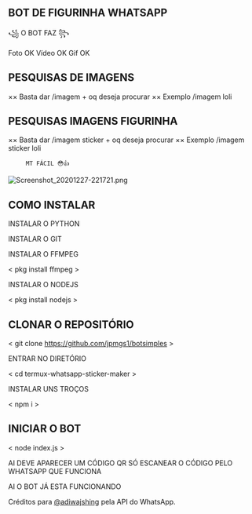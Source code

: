 ## BOT DE FIGURINHA WHATSAPP 

꧁ O BOT FAZ ꧂

Foto OK 
Vídeo OK 
Gif OK 

## PESQUISAS DE IMAGENS 

×× Basta dar /imagem + oq deseja procurar ××
 Exemplo /imagem loli

## PESQUISAS IMAGENS FIGURINHA

×× Basta dar /imagem sticker + oq deseja procurar ××
 Exemplo /imagem sticker loli

         MT FÁCIL 😳👍



![Screenshot_20201227-221721.png](https://github.com/jpmgs1/botsimples/blob/main/exemplo.png)


## COMO INSTALAR 

INSTALAR O PYTHON

<pkg install python >

INSTALAR O GIT

<pkg install git >

INSTALAR O FFMPEG

< pkg install ffmpeg >

INSTALAR O NODEJS

< pkg install nodejs >

## CLONAR O REPOSITÓRIO

< git clone https://github.com/jpmgs1/botsimples >

ENTRAR NO DIRETÓRIO

< cd termux-whatsapp-sticker-maker >

INSTALAR UNS TROÇOS

< npm i >

## INICIAR O BOT

< node index.js >

AI DEVE APARECER UM CÓDIGO QR SÓ ESCANEAR O CÓDIGO PELO WHATSAPP QUE FUNCIONA

   AI O BOT JÁ ESTA FUNCIONANDO

Créditos para [@adiwajshing](https://github.com/adiwajshing/) pela API do WhatsApp. 
